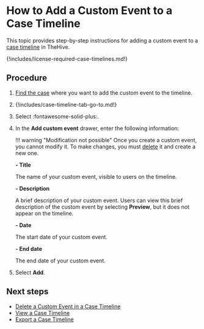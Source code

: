 # How to Add a Custom Event to a Case Timeline

This topic provides step-by-step instructions for adding a custom event to a [case timeline](about-case-timelines.md) in TheHive.

{!includes/license-required-case-timelines.md!}

## Procedure

1. [Find the case](../../search-for-cases/find-a-case.md) where you want to add the custom event to the timeline.

2. {!includes/case-timeline-tab-go-to.md!}

3. Select :fontawesome-solid-plus:.

4. In the **Add custom event** drawer, enter the following information:

    !!! warning "Modification not possible"
        Once you create a custom event, you cannot modify it. To make changes, you must [delete](delete-custom-event-timeline.md) it and create a new one.

    **- Title**

    The name of your custom event, visible to users on the timeline.

    **- Description**

    A brief description of your custom event. Users can view this brief description of the custom event by selecting **Preview**, but it does not appear on the timeline.

    **- Date**

    The start date of your custom event.

    **- End date**

    The end date of your custom event.

5. Select **Add**.

## Next steps

* [Delete a Custom Event in a Case Timeline](delete-custom-event-timeline.md)
* [View a Case Timeline](view-case-timeline.md)
* [Export a Case Timeline](export-case-timeline.md)
